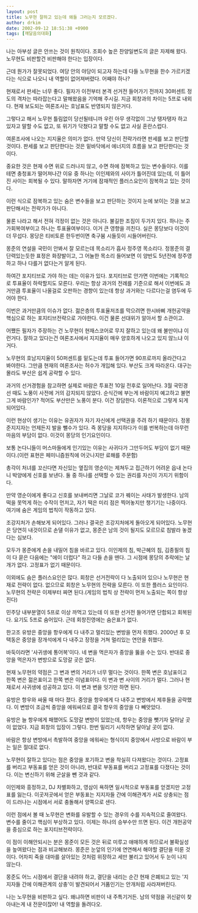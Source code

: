 ```yaml
---
layout: post
title: 노무현 잘하고 있는데 왜들 그러는지 모르겠다.
author: drkim
date: 2002-09-12 18:51:38 +0900
tags: [깨달음의대화]
---
```

나는 아부성 글은 안쓰는 것이 원칙이다. 조회수 높은 찬양일변도의 글은 자제해 왔다. 노무현도 비판할건 비판해야 한다는 입장이다.
  

  
근데 뭔가가 잘못되었다. 여당 안의 야당이 되고자 하는데 다들 노무현을 한수 가르키겠다는 식으로 나오니 내 역할이 없어져버렸다. 어째야 하나?
  

  
현재로서 판세는 너무 좋다. 필자가 이전부터 본격 선거전 들어가기 전까지 30퍼센트 정도의 격차는 따라잡는다고 말해왔음을 기억해 주시길. 지금 회창과의 차이는 5프로 내외다. 현재 보도되는 여론조사는 호남표도 반영되지 않은거다.
  

  
그렇다고 해서 노무현 틀림없이 당선될테니까 우린 아무 생각없이 그냥 탱자탱자 하고 있자고 말할 수도 없고, 또 위기가 닥쳤다고 말할 수도 없고 사실 혼란스럽다.
  

  
여론조사에 나오는 지지율은 의미가 없다. 만약 당신이 전략가라면 판세를 보고 판단할 것이다. 판세를 보고 판단한다는 것은 밑바닥에서 에너지의 흐름을 보고 판단한다는 것이다.
  

  
중요한 것은 현재 수면 위로 드러나지 않고, 수면 하에 잠복하고 있는 변수들이다. 이를 테면 충청표가 떨어져나간 이유 중 하나는 이인제와의 사이가 틀어진데 있는데, 이 틀어진 사이는 회복될 수 있다. 말하자면 거기에 잠재적인 플러스요인이 잠복하고 있는 것이다.
  

  
이런 식으로 잠복하고 있는 숨은 변수들을 보고 판단하는 것이지 눈에 보이는 것을 보고 판단해서는 전략가가 아니다.
  

  
물론 나라고 해서 전혀 걱정이 없는 것은 아니다. 불길한 조짐이 두가지 있다. 하나는 주가회복여부이고 하나는 투표율여부이다. 이거 큰 영향을 끼친다. 실은 몽당보다 이것이 더 무섭다. 몽당은 티비토론 한두번이면 축구붐 시들듯이 시들어버린다.
  

  
몽준의 연설을 국민이 안봐서 잘 모르는데 목소리가 흡사 정주영 목소리다. 정몽준의 결단력있는듯한 표정은 화장발이고, 그 어눌한 목소리 들어보면 이 양반도 5년전에 정주영하고 하나 다를거 없다는거 알게 된다.
  

  
하여간 포지티브로 가야 하는 데는 이유가 있다. 포지티브로 안가면 이번에는 기록적으로 투표율이 하락할지도 모른다. 우리는 항상 과거의 전례를 기준으로 해서 이번에도 과거만큼 투표율이 나올걸로 오판하는 경향이 있는데 항상 과거와는 다르다는걸 염두에 두어야 한다.
  

  
이번은 과거만큼의 이슈가 없다. 젊은층의 투표율저조를 막으려면 한시바삐 개헌공약을 핵심으로 하는 포지티브전략으로 가야한다. 이건 물론 선대위가 알아서 할 소관이고.
  

  
어쨌든 필자가 주장하는 건 노무현이 현재스코어로 무지 잘하고 있는데 왜 불만이냐 이런거다. 잘하고 있다는건 여론조사에서 지지율이 매우 양호하게 나오고 있지 않느냐 이거다.
  

  
노무현의 호남지지율이 50퍼센트를 밑도는데 투표 들어가면 90프로까지 올라간다고 봐야한다. 그만큼 현재의 여론조사는 허수가 개입해 있다. 부산도 크게 따라온다. 대구는 몰라도 부산은 쉽게 공략할 수 있다.
  

  
과거의 선거경험을 참고하면 실제로 바람은 투표전 10일 전후로 일어난다. 3월 국민경선 때도 노풍이 사전에 거의 감지되지 않았다. 순식간에 부는게 바람이지 예고하고 불면 그게 바람인가? 적어도 부산만은 노풍이 분다. 이건 장담한다. 이론적으로 그렇게 되게 되어있다.
  

  
이런 현상이 생기는 이유는 유권자가 자기 자신에게 선택권을 주려 하기 때문이다. 정몽준지지자는 언제든지 발을 뺄수가 있다. 즉 몽당을 지지하다가 이를 번복하는데 아무런 마음의 부담이 없다. 이것이 몽당의 인기요인이다.
  

  
보통 논다니들이 머스마들에게 인기있는 이유는 사귀다가 그만두어도 부담이 없기 때문이다.(이런 표현은 페미니즘원칙에 어긋나지만 료해를 주문함)
  

  
총각이 처녀를 꼬신다면 자신있는 옆집의 영순이는 제쳐두고 접근하기 어려운 읍내 논다니 박양에게 신호를 보낸다. 둘 중 하나를 선택할 수 있는 권리를 자신이 가지기 위함이다.
  

  
만약 영순이에게 좋다고 신호를 보내버리면 그날로 코가 꿰이는 사태가 발생한다. 남의 떡을 못먹게 하는 수작이 먼저고, 자기 떡은 미리 점은 찍어놓지만 챙기기는 나중이다. 여기에 숨은 게임의 법칙이 작동하고 있다.
  

  
조강지처가 손해보게 되어있다. 그러나 결국은 조강지처에게 돌아오게 되어있다. 노무현은 당연히 내것이므로 손댈 이유가 없고, 몽준은 남의 것이 될지도 모르므로 침발라 놓겠다는 심보다.
  

  
모두가 몽준에게 손을 내밀어 침을 바르고 있다. 이인제의 침, 박근혜의 침, 김종필의 침이 다 묻은 다음에는 "에이 더럽다" 하고 다들 손을 뗀다. 그 시점에 몽당의 추락에는 날개가 없다. 고정표가 없기 때문이다.
  

  
이외에도 숨은 플러스요인은 많다. 회창은 선거전략이 다 노출되어 있으나 노무현은 현재로 전략이 없다. 없으므로 회창은 노무현의 전략을 모른다. 이 또한 플러스 요인이다. 노무현의 전략은 이제부터 짜면 된다.(게임의 법칙 상 전략이 먼저 노출되는 쪽이 항상 진다)
  

  
민주당 내부분열이 5프로 이상 까먹고 있는데 이 또한 선거전 들어가면 단합되고 회복된다. 요기도 5프로 숨어있다. 근데 회창진영에는 숨은표가 없다.
  

  
한고조 유방은 중앙을 항우에게 다 내주고 멀리있는 변방을 먼저 취했다. 2000년 후 모택동은 중앙을 장개석에게 다 내주고 장정을 거쳐 멀리있는 연안을 취했다.
  

  
바둑이라면 '사귀생에 통어복'이다. 네 변을 먹은자가 중앙을 뚫을 수는 있다. 반대로 중앙을 먹은자가 변방으로 도망갈 곳은 없다.
  

  
현재 노무현의 약점은 그 변과 변의 거리가 너무 멀다는 것이다. 한쪽 변은 호남표이고 한쪽 변은 젊은표이고 한쪽 변은 이념표이다. 이 변과 변 사이의 거리가 멀다. 그러나 현재로서 사귀생에 성공하고 있다. 이 변과 변을 잇기만 하면 된다.
  

  
유방은 항우와 싸울 때 마다 졌다. 중앙을 항우에게 다 내주고 변방에서 제후들을 공략했다. 이 변방이 조금씩 중앙을 에워싸므로 결국 항우의 중앙을 다 빼앗았다.
  

  
유방은 늘 항우에게 패했어도 도망갈 변방이 있었는데, 항우는 중앙을 뺏기자 달아날 곳이 없었다. 지금 회창의 입장이 그렇다. 한번 밀리기 시작하면 달아날 곳이 없다.
  

  
바람은 항상 변방에서 촉발하여 중앙을 에워싸는 형식이지 중앙에서 사방으로 바람이 부는 일은 절대로 없다.
  

  
노무현이 잘하고 있다는 점은 중앙을 포기하고 변을 착실히 다져왔다는 것이다. 고정표를 버리고 부동표를 얻은 것이 아니라, 반대로 부동표를 버리고 고정표를 다졌다는 것이다. 이는 변신하기 위해 군살을 뺀 것과 같다.
  

  
이인제와 흥정하고, DJ 차별화하고, 영삼이 욕하면 일시적으로 부동표를 얻겠지만 고정표를 잃는다. 이곳저곳에서 얻은 부동표는 지지자들 간에 이해관계가 서로 상충되는 점이 드러나는 시점에서 서로 충돌해서 양쪽으로 샌다.
  

  
이런 점에서 볼 때 노무현은 변화를 유발할 수 있는 경우의 수를 지속적으로 줄여왔다. 변수를 줄이고 핵심이 부상하고 있다. 이제는 하나의 승부수만 뜨면 된다. 이건 개헌공약을 중심으로 하는 포지티브전략이다.
  

  
이 점이 이해안되시는 분은 몽준이 모든 것은 뒤로 미루고 애매하게 하므로서 불확실성을 높여왔다는 점과 비교해보라. 몽준은 눈앞의 인기에 연연해서 해야할 결단을 미룬 것이다. 어차피 죽을 대마를 살아있는 것처럼 위장하고 세만 불리고 있어서 두 눈이 나지 않는다.
  

  
몽준도 어느 시점에서 결단을 내려야 하고, 결단을 내리는 순간 현재 은폐되고 있는 '지지자들 간에 이해관계의 상충'이 발견되어서 거품인기는 안개처럼 사라져버린다.
  

  
나는 노무현을 비판하고 싶다. 왜냐하면 비판이 내 주특기거든. 남의 약점을 귀신같이 찾아내는게 내 전문이잖어! 내 역할을 돌려다오.